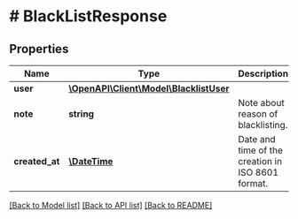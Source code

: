 # # BlackListResponse

## Properties

Name | Type | Description | Notes
------------ | ------------- | ------------- | -------------
**user** | [**\OpenAPI\Client\Model\BlacklistUser**](BlacklistUser.md) |  | [optional] 
**note** | **string** | Note about reason of blacklisting. | [optional] 
**created_at** | [**\DateTime**](\DateTime.md) | Date and time of the creation in ISO 8601 format. | [optional] 

[[Back to Model list]](../../README.md#documentation-for-models) [[Back to API list]](../../README.md#documentation-for-api-endpoints) [[Back to README]](../../README.md)


